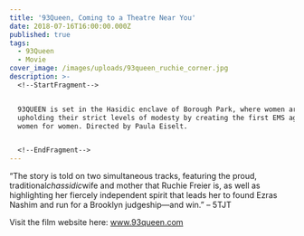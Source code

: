 ```yaml
---
title: '93Queen, Coming to a Theatre Near You'
date: 2018-07-16T16:00:00.000Z
published: true
tags:
  - 93Queen
  - Movie
cover_image: /images/uploads/93queen_ruchie_corner.jpg
description: >-
  <!--StartFragment-->


  93QUEEN is set in the Hasidic enclave of Borough Park, where women are
  upholding their strict levels of modesty by creating the first EMS agency by
  women for women. Directed by Paula Eiselt.


  <!--EndFragment-->
---
```

<!--StartFragment-->

“The story is told on two simultaneous tracks, featuring the proud, traditional*chassidic*wife and mother that Ruchie Freier is, as well as highlighting her fiercely independent spirit that leads her to found Ezras Nashim and run for a Brooklyn judgeship—and win.” – 5TJT

<!--EndFragment-->



<!--StartFragment-->

Visit the film website here: www.93queen.com

<!--EndFragment-->